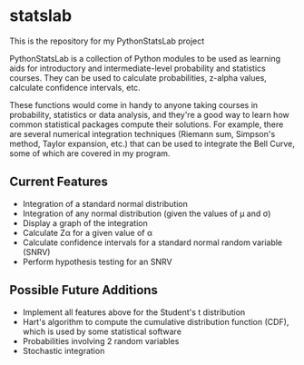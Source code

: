 statslab
========

This is the repository for my PythonStatsLab project

PythonStatsLab is a collection of Python modules to be used as learning aids for introductory and intermediate-level probability and statistics courses. They can be used to calculate probabilities, z-alpha values, calculate confidence intervals, etc.

These functions would come in handy to anyone taking courses in probability, statistics or data analysis, and they're a good way to learn how common statistical packages compute their solutions. For example, there are several numerical integration techniques (Riemann sum, Simpson's method, Taylor expansion, etc.) that can be used to integrate the Bell Curve, some of which are covered in my program.

Current Features
----------------
* Integration of a standard normal distribution
* Integration of any normal distribution (given the values of μ and σ)
* Display a graph of the integration
* Calculate Zα for a given value of α
* Calculate confidence intervals for a standard normal random variable (SNRV)
* Perform hypothesis testing for an SNRV


Possible Future Additions
-------------------------
* Implement all features above for the Student's t distribution
* Hart's algorithm to compute the cumulative distribution function (CDF), which is used by some statistical software
* Probabilities involving 2 random variables
* Stochastic integration
